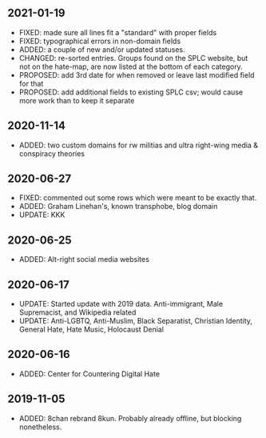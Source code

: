 ## 2021-01-19

- FIXED: made sure all lines fit a "standard" with proper fields
- FIXED: typographical errors in non-domain fields
- ADDED: a couple of new and/or updated statuses. 
- CHANGED: re-sorted entries. Groups found on the SPLC website, but not on the hate-map, are now listed at the bottom of each category.
- PROPOSED: add 3rd date for when removed or leave last modified field for that
- PROPOSED: add additional fields to existing SPLC csv; would cause more work than to keep it separate

## 2020-11-14

- ADDED: two custom domains for rw militias and ultra right-wing media & conspiracy theories

## 2020-06-27

- FIXED: commented out some rows which were meant to be exactly that.
- ADDED: Graham Linehan's, known transphobe, blog domain
- UPDATE: KKK

## 2020-06-25

- ADDED: Alt-right social media websites

## 2020-06-17

- UPDATE: Started update with 2019 data. Anti-immigrant, Male Supremacist, and Wikipedia related
- UPDATE: Anti-LGBTQ, Anti-Muslim, Black Separatist, Christian Identity, General Hate, Hate Music, Holocaust Denial

## 2020-06-16

- ADDED: Center for Countering Digital Hate

## 2019-11-05

- ADDED: 8chan rebrand 8kun. Probably already offline, but blocking nonetheless.

